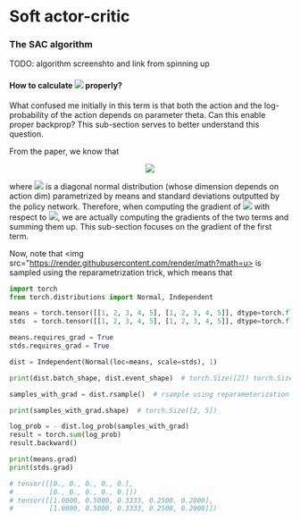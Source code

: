 # Soft actor-critic

### The SAC algorithm

TODO: algorithm screenshto and link from spinning up

#### How to calculate <img src="https://render.githubusercontent.com/render/math?math=\log \pi_{\theta} (\tilde{a}_\theta(s)\mid s)"> properly?

What confused me initially in this term is that both the action and the log-probability of the action depends on parameter theta. Can this enable proper backprop? This sub-section serves to better understand this question.

From the paper, we know that 

<p align="center">
<img src="https://render.githubusercontent.com/render/math?math=\log \pi (a \mid s) = \log \mu (u \mid s) - \log (1 - \text{tanh}^2(u))">
</p>

where <img src="https://render.githubusercontent.com/render/math?math=\mu"> is a diagonal normal distribution (whose dimension depends on action dim) parametrized by means and standard deviations outputted by the policy network. Therefore, when computing the gradient of <img src="https://render.githubusercontent.com/render/math?math=\log \pi (a \mid s)"> with respect to <img src="https://render.githubusercontent.com/render/math?math=\theta">, we are actually computing the gradients of the two terms and summing them up. This sub-section focuses on the gradient of the first term.

Now, note that <img src="https://render.githubusercontent.com/render/math?math=u> is sampled using the reparametrization trick, which means that 


```python
import torch
from torch.distributions import Normal, Independent

means = torch.tensor([[1, 2, 3, 4, 5], [1, 2, 3, 4, 5]], dtype=torch.float).view(2, -1)  # two mean vectors
stds  = torch.tensor([[1, 2, 3, 4, 5], [1, 2, 3, 4, 5]], dtype=torch.float).view(2, -1)  # two std vectors

means.requires_grad = True
stds.requires_grad = True

dist = Independent(Normal(loc=means, scale=stds), 1)

print(dist.batch_shape, dist.event_shape)  # torch.Size([2]) torch.Size([5])

samples_with_grad = dist.rsample()  # rsample using reparameterization trick; use sample instead if you don't want samples to be back

print(samples_with_grad.shape)  # torch.Size([2, 5])

log_prob = - dist.log_prob(samples_with_grad)
result = torch.sum(log_prob)
result.backward()

print(means.grad)
print(stds.grad)

# tensor([[0., 0., 0., 0., 0.],
#         [0., 0., 0., 0., 0.]])
# tensor([[1.0000, 0.5000, 0.3333, 0.2500, 0.2000],
#         [1.0000, 0.5000, 0.3333, 0.2500, 0.2000]])
```

